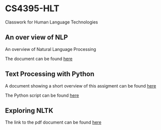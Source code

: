 # CS4395-HLT
Classwork for Human Language Technologies

## An over view of NLP

An overview of Natural Language Processing

The document can be found [here](Overview_of_NLP.pdf)

## Text Processing with Python

A document showing a short overview of this assigment can be found [here](Homework_Assignment_1_Overview.pdf)

The Python script can be found [here](HW1_ksm180006.py)

## Exploring NLTK

The link to the pdf document can be found [here](HW2-ksm180006.pdf)
